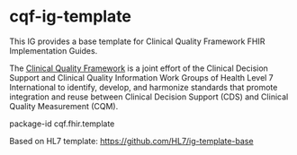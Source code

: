 # cqf-ig-template
This IG provides a base template for Clinical Quality Framework FHIR Implementation Guides.

The [Clinical Quality Framework](https://confluence.hl7.org/display/CQIWC/Clinical+Quality+Framework) is a joint effort of the Clinical Decision Support and Clinical Quality Information Work Groups of Health Level 7 International to identify, develop, and harmonize standards that promote integration and reuse between Clinical Decision Support (CDS) and Clinical Quality Measurement (CQM).

package-id cqf.fhir.template

Based on HL7 template: https://github.com/HL7/ig-template-base
